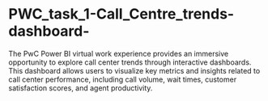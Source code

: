 # PWC_task_1-Call_Centre_trends-dashboard-
The PwC Power BI virtual work experience provides an immersive opportunity to explore call center trends through interactive dashboards. This dashboard allows users to visualize key metrics and insights related to call center performance, including call volume, wait times, customer satisfaction scores, and agent productivity. 
